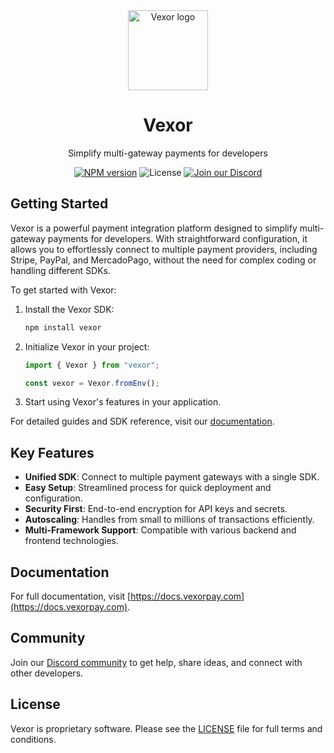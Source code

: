<div align="center">
  <a href="https://vexorpay.com">
    <img src="https://docs.vexorpay.com/_next/image?url=%2F_next%2Fstatic%2Fmedia%2Flogo.8ef20009.png&w=1920&q=75" alt="Vexor logo" height="128">
  </a>
  <h1>Vexor</h1>
  <p>Simplify multi-gateway payments for developers</p>
</div>

<div align="center">
  <a href="https://www.npmjs.com/package/vexor"><img src="https://img.shields.io/npm/v/vexor.svg?style=for-the-badge&labelColor=000000" alt="NPM version"></a>
  <img src="https://img.shields.io/badge/License-Proprietary-red.svg?style=for-the-badge&labelColor=000000" alt="License">
  <a href="https://discord.gg/vexorpay"><img src="https://img.shields.io/badge/Join%20our%20Discord-blueviolet.svg?style=for-the-badge&logo=Discord&labelColor=000000&logoWidth=20" alt="Join our Discord"></a>
</div>



## Getting Started

Vexor is a powerful payment integration platform designed to simplify multi-gateway payments for developers. With straightforward configuration, it allows you to effortlessly connect to multiple payment providers, including Stripe, PayPal, and MercadoPago, without the need for complex coding or handling different SDKs.

To get started with Vexor:

1. Install the Vexor SDK:
   ```bash
   npm install vexor
   ```

2. Initialize Vexor in your project:
   ```javascript
   import { Vexor } from "vexor";
   
   const vexor = Vexor.fromEnv();
   ```

3. Start using Vexor's features in your application.

For detailed guides and SDK reference, visit our [documentation](https://docs.vexorpay.com).

## Key Features

- **Unified SDK**: Connect to multiple payment gateways with a single SDK.
- **Easy Setup**: Streamlined process for quick deployment and configuration.
- **Security First**: End-to-end encryption for API keys and secrets.
- **Autoscaling**: Handles from small to millions of transactions efficiently.
- **Multi-Framework Support**: Compatible with various backend and frontend technologies.

## Documentation

For full documentation, visit [https://docs.vexorpay.com](https://docs.vexorpay.com).

## Community

Join our [Discord community](https://discord.gg/vexorpay) to get help, share ideas, and connect with other developers.

## License

Vexor is proprietary software. Please see the [LICENSE](LICENSE) file for full terms and conditions.
